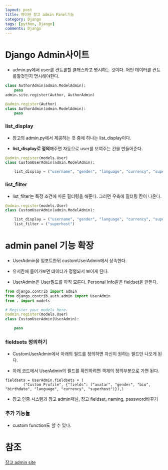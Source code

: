 ```yaml
---
layout: post
title: 파이썬 장고 admin Panel기능
category: Django
tags: [python, Django]
comments: Django
---
```


# Django Admin사이트

- admin.py에서 user를 컨트롤할 클래스라고 명시하는 것이다. 어떤 데이터를 컨트롤할것인지 명시해야한다.

```python
class AuthorAdmin(admin.ModelAdmin):
    pass
admin.site.register(Author, AuthorAdmin)

@admin.register(Author)
class AuthorAdmin(admin.ModelAdmin):
    pass
```


### list_display

- 장고의 admin.py에서 제공하는 것 중에 하나는 list_display이다.

- **list_display로 정의**해주면 자동으로 user를 보여주는 칸을 만들어준다. 

```python
@admin.register(models.User)
class CustomUserAdmin(admin.ModelAdmin):

    list_display = ("username", "gender", "language", "currency", "superhost")

```

### list_filter

- list_filter는 특정 조건에 따른 필터링을 해준다. 그러면 우측에 필터링 칸이 나온다.


```python
@admin.register(models.User)
class CustomUserAdmin(admin.ModelAdmin):

    list_display = ("username", "gender", "language", "currency", "superhost")
    list_filter = ("superhost")
```

# admin panel 기능 확장

- UserAdmin을 임포트한뒤 customUserAdmin에서 상속한다.

- 유저칸에 들어가보면 데이터가 정렬되서 보이게 된다.

- UserAdmin은 User필드를 아직 모른다. Personal Info같은 fieldset을 만든다. 

```python
from django.contrib import admin
from django.contrib.auth.admin import UserAdmin
from . import models

# Register your models here.
@admin.register(models.User)
class CustomUserAdmin(UserAdmin):

    pass
```

### fieldsets 정의하기

- CustomUserAdmin에서 아래의 필드를 정의하면 자신이 원하는 필드만 나오게 된다.

- 아래 코드에서 UserAdmin의 필드를 확인하려면 객체의 정의부분으로 가면 된다.

```
fieldsets = UserAdmin.fieldsets + (
        ("Custom Profile", {"fields": ("avatar", "gender", "bio", "birthdate", "language", "currency", "superhost")}),)
```

- 장고 인증 시스템과 장고 admin패널, 장고 fieldset, naming, password바꾸기

### 추가 기능들

- custom function도 할 수 있다.

# 참조

[장고 admin site](https://docs.djangoproject.com/en/2.0/ref/contrib/admin/)